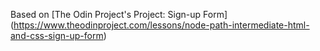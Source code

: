 Based on [The Odin Project's Project: Sign-up Form] (https://www.theodinproject.com/lessons/node-path-intermediate-html-and-css-sign-up-form)
